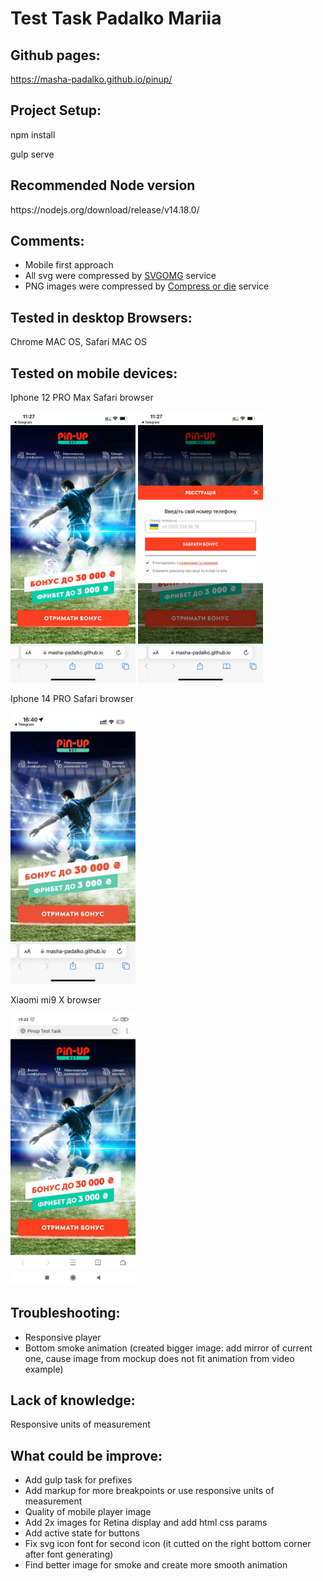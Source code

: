 <h1>Test Task Padalko Mariia</h1>

<h2>Github pages:</h2>
<a href="https://masha-padalko.github.io/pinup/" target="_blank">https://masha-padalko.github.io/pinup/</a>
<h2>Project Setup:</h2>
<p>npm install</p>
<p>gulp serve</p>
<h2>Recommended Node version</h2>
<p>https://nodejs.org/download/release/v14.18.0/</p>

<h2>Comments:</h2>
<ul>
<li>Mobile first approach</li>
<li>All svg were compressed by <a href="https://jakearchibald.github.io/svgomg/" target="_blank">SVGOMG</a> service</li>
<li>PNG images were compressed by <a href="https://compress-or-die.com/" target="_blank">Compress or die</a> service</li>
</ul>
<h2>Tested in desktop Browsers:</h2>
<p>Chrome MAC OS, Safari MAC OS</p>

<h2>Tested on mobile devices:</h2>
<p>Iphone 12 PRO Max Safari browser</p>
<img src="img/screenshots/iphone12_.jpg" width="200">
<img src="img/screenshots/iphone12.jpg" width="200">
<p>Iphone 14 PRO Safari browser</p>
<img src="img/screenshots/iphone14.jpg" width="200">
<p>Xiaomi mi9 X browser</p>
<img src="img/screenshots/android.jpg" width="200">

<h2>Troubleshooting:</h2>
<ul>
<li>Responsive player</li>
<li>Bottom smoke animation (created bigger image: add mirror of current one, cause image from mockup does not fit animation from video example)</li>
</ul>
<h2>Lack of knowledge:</h2>
<p>Responsive units of measurement</p>

<h2>What could be improve:</h2>
<ul>
<li>Add gulp task for prefixes</li>
<li>Add markup for more breakpoints or use responsive units of measurement</li>
<li>Quality of mobile player image</li>
<li>Add 2x images for Retina display and add html css params</li>
<li>Add active state for buttons</li>
<li>Fix svg icon font for second icon (it cutted on the right bottom corner after font generating)</li>
<li>Find better image for smoke and create more smooth animation</li>
</ul>


